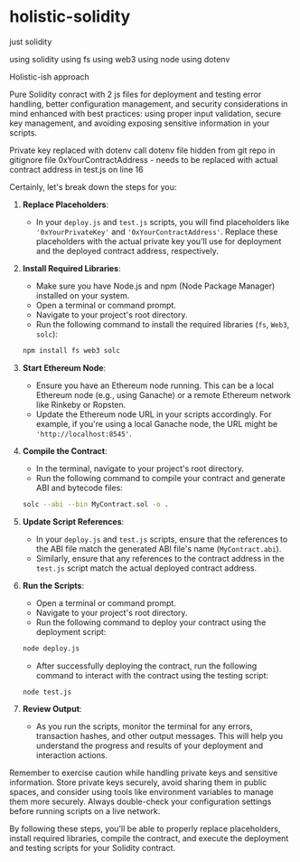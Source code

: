 # holistic-solidity
just solidity

using solidity
using fs
using web3
using node
using dotenv

Holistic-ish approach

Pure Solidity conract
with 2 js files for deployment and testing
error handling, better configuration management, and security considerations in mind
enhanced with best practices: using proper input validation, secure key management, and avoiding exposing sensitive information in your scripts.

Private key replaced with dotenv call
dotenv file hidden from git repo in gitignore file 
0xYourContractAddress - needs to be replaced with actual contract address in test.js on line 16

Certainly, let's break down the steps for you:

1. **Replace Placeholders**:
   - In your `deploy.js` and `test.js` scripts, you will find placeholders like `'0xYourPrivateKey'` and `'0xYourContractAddress'`. Replace these placeholders with the actual private key you'll use for deployment and the deployed contract address, respectively.

2. **Install Required Libraries**:
   - Make sure you have Node.js and npm (Node Package Manager) installed on your system.
   - Open a terminal or command prompt.
   - Navigate to your project's root directory.
   - Run the following command to install the required libraries (`fs`, `Web3`, `solc`):

   ```sh
   npm install fs web3 solc
   ```

3. **Start Ethereum Node**:
   - Ensure you have an Ethereum node running. This can be a local Ethereum node (e.g., using Ganache) or a remote Ethereum network like Rinkeby or Ropsten.
   - Update the Ethereum node URL in your scripts accordingly. For example, if you're using a local Ganache node, the URL might be `'http://localhost:8545'`.

4. **Compile the Contract**:
   - In the terminal, navigate to your project's root directory.
   - Run the following command to compile your contract and generate ABI and bytecode files:

   ```sh
   solc --abi --bin MyContract.sol -o .
   ```

5. **Update Script References**:
   - In your `deploy.js` and `test.js` scripts, ensure that the references to the ABI file match the generated ABI file's name (`MyContract.abi`).
   - Similarly, ensure that any references to the contract address in the `test.js` script match the actual deployed contract address.

6. **Run the Scripts**:
   - Open a terminal or command prompt.
   - Navigate to your project's root directory.
   - Run the following command to deploy your contract using the deployment script:

   ```sh
   node deploy.js
   ```

   - After successfully deploying the contract, run the following command to interact with the contract using the testing script:

   ```sh
   node test.js
   ```

7. **Review Output**:
   - As you run the scripts, monitor the terminal for any errors, transaction hashes, and other output messages. This will help you understand the progress and results of your deployment and interaction actions.

Remember to exercise caution while handling private keys and sensitive information. Store private keys securely, avoid sharing them in public spaces, and consider using tools like environment variables to manage them more securely. Always double-check your configuration settings before running scripts on a live network.

By following these steps, you'll be able to properly replace placeholders, install required libraries, compile the contract, and execute the deployment and testing scripts for your Solidity contract.
